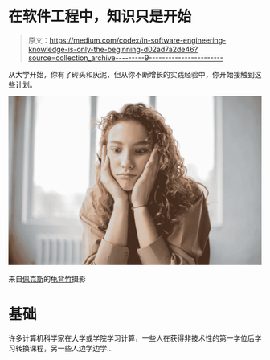 # 在软件工程中，知识只是开始

> 原文：<https://medium.com/codex/in-software-engineering-knowledge-is-only-the-beginning-d02ad7a2de46?source=collection_archive---------9----------------------->

从大学开始，你有了砖头和灰泥，但从你不断增长的实践经验中，你开始接触到这些计划。

![](img/1ce606adfb21b53664c70d297a194f02.png)

来自[佩克斯](https://www.pexels.com/photo/puzzled-woman-with-pen-studying-in-room-6237990/?utm_content=attributionCopyText&utm_medium=referral&utm_source=pexels)的[龟背竹](https://www.pexels.com/@gabby-k?utm_content=attributionCopyText&utm_medium=referral&utm_source=pexels)摄影

# 基础

许多计算机科学家在大学或学院学习计算，一些人在获得非技术性的第一学位后学习转换课程，另一些人边学边学…